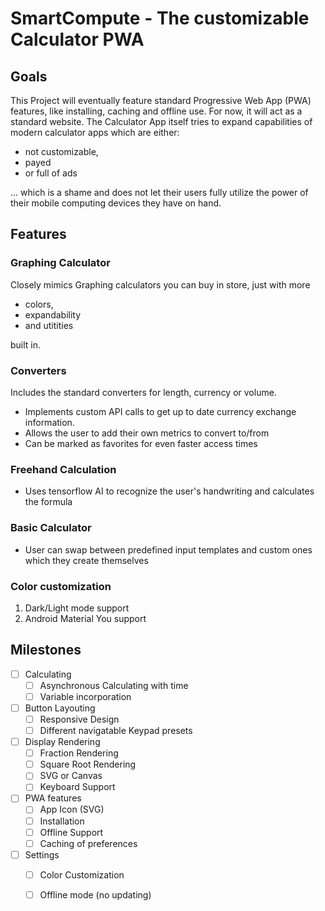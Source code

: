 # SmartCompute - The customizable Calculator PWA

## **Goals**

This Project will eventually feature standard Progressive Web App (PWA) features, like installing, caching and offline use.
For now, it will act as a standard website.
The Calculator App itself tries to expand capabilities of modern calculator apps which are either:
 - not customizable, 
 - payed  
 - or full of ads 
 
 ... which is a shame and does not let their users fully utilize the power of their mobile computing devices they have on hand.
 
 ## Features
 
 ### Graphing Calculator 
 
 Closely mimics Graphing calculators you can buy in store, just with more
 - colors, 
 - expandability 
 - and utitities 
 
 built in.
 
 ### Converters
 
 Includes the standard converters for length, currency or volume. 
 - Implements custom API calls to get up to date currency exchange information.
 - Allows the user to add their own metrics to convert to/from
 - Can be marked as favorites for even faster access times
 
 ### Freehand Calculation
 
 - Uses tensorflow AI to recognize the user's handwriting and calculates the formula
 
 ### Basic Calculator
 
 - User can swap between predefined input templates and custom ones which they create themselves
 
 ### Color customization
 
 1. Dark/Light mode support
 2. Android Material You support
 
 ## Milestones
 
 - [ ] Calculating
    - [ ] Asynchronous Calculating with time
    - [ ] Variable incorporation
 - [ ] Button Layouting
    - [ ] Responsive Design
    - [ ] Different navigatable Keypad presets
 - [ ] Display Rendering
    - [ ] Fraction Rendering
    - [ ] Square Root Rendering
    - [ ] SVG or Canvas
    - [ ] Keyboard Support
 - [ ] PWA features
    - [ ] App Icon (SVG) 
    - [ ] Installation
    - [ ] Offline Support
    - [ ] Caching of preferences
  - [ ] Settings  
    - [ ] Color Customization
    - [ ] Offline mode (no updating)
  
